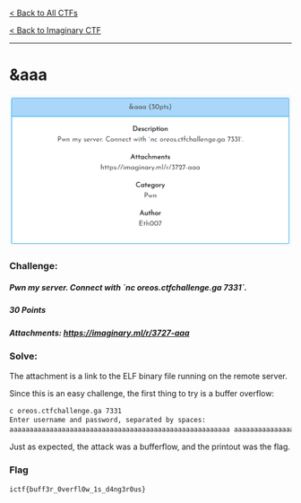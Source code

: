 [< Back to All CTFs](https://github.com/KrisLloyd/CTF#ctf-solves)

[< Back to Imaginary CTF](https://github.com/KrisLloyd/CTF#imaginary-ctf-ongoing-2021)
***

# &aaa

![&aaa](aaa.PNG)

### Challenge:
##### Pwn my server. Connect with \`nc oreos.ctfchallenge.ga 7331\`.
##### 30 Points
##### Attachments: https://imaginary.ml/r/3727-aaa

### Solve:

The attachment is a link to the ELF binary file running on the remote server.

Since this is an easy challenge, the first thing to try is a buffer overflow:

```bash
c oreos.ctfchallenge.ga 7331
Enter username and password, separated by spaces:
aaaaaaaaaaaaaaaaaaaaaaaaaaaaaaaaaaaaaaaaaaaaaaaaaaaaaaa aaaaaaaaaaaaaaaaaaaaaaaaaaaaaaaaaaaaaaaaaaaaaaaaaaaaaa
```

Just as expected, the attack was a bufferflow, and the printout was the flag.

### Flag
```
ictf{buff3r_0verfl0w_1s_d4ng3r0us}
```
